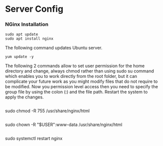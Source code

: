 # Server Config

### NGinx Installation

```
sudo apt update
sudo apt install nginx
```

The following command updates Ubuntu server.
```
yum update -y
```


The following 2 commands allow to set user permission for the home directory and change, always chmod rather than using sudo su command which enables you to work directly from the root folder, but it can complicate your future work as you might modify files that do not require to be modified. Now you permission level access then you need to specify the group file by using the colon (:) and the file path. Restart the system to apply the changes.
```
```
sudo chmod -R 755 /usr/share/nginx/html 
```
```
sudo chown -R "$USER":www-data /usr/share/nginx/html

```
```
sudo systemctl restart nginx 

```
```


